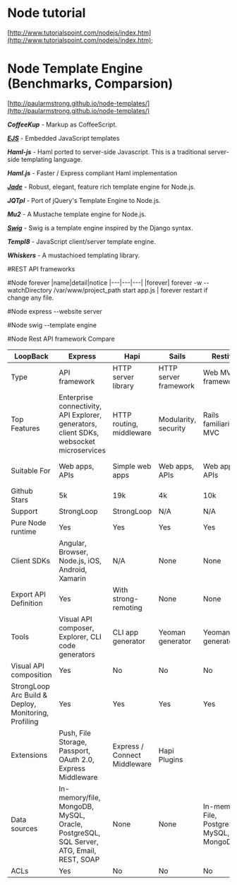 # Node tutorial
[http://www.tutorialspoint.com/nodejs/index.htm](http://www.tutorialspoint.com/nodejs/index.htm);

# Node Template Engine (Benchmarks, Comparsion)
[http://paularmstrong.github.io/node-templates/](http://paularmstrong.github.io/node-templates/)

***CoffeeKup*** - Markup as CoffeeScript.

***[EJS](https://github.com/tj/ejs)*** - Embedded JavaScript templates

***Haml-js*** - Haml ported to server-side Javascript. This is a traditional server-side templating language.

***Haml.js*** - Faster / Express compliant Haml implementation

***[Jade](http://jade-lang.com/)*** - Robust, elegant, feature rich template engine for Node.js.

***JQTpl*** - Port of jQuery's Template Engine to Node.js.

***Mu2*** - A Mustache template engine for Node.js.

***[Swig](https://github.com/paularmstrong/swig)*** - Swig is a template engine inspired by the Django syntax.

***Templ8*** - JavaScript client/server template engine.

***Whiskers*** - A mustachioed templating library.

#REST API frameworks

#Node forever
|name|detail|notice
|---|---|---|
|forever| forever -w --watchDirectory /var/www/project_path start app.js | forever restart if change any file.

#Node express --website server

#Node swig --template engine

#Node Rest API framework Compare

|LoopBack	|Express	|Hapi	|Sails|	Restify	|Meteor|
|---|---|---|---|---|---|
|Type|	API framework|	HTTP server library|	HTTP server framework|	Web MVC framework|	REST HTTP library|	Full-stack JavaScript app platform|
|Top Features|	Enterprise connectivity, API Explorer, generators, client SDKs, websocket microservices	|HTTP routing, middleware	|Modularity, security	|Rails familiarity, MVC	|Simplicity, REST routing	|Universal JavaScript, reactive rendering, websocket microservices|
|Suitable For|	Web apps, APIs	|Simple web apps	|Web apps, APIs	|Web apps, APIs	|Simple REST APIs	|Web apps|
|Github Stars|	5k	|19k	|4k	|10k	|3k	|28k|
|Support	|StrongLoop|	StrongLoop	|N/A	|N/A	|N/A	|Meteor Development Group|
|Pure Node runtime|	Yes	|Yes	|Yes	|Yes	|Yes	|No|
|Client SDKs|	Angular, Browser, Node.js, iOS, Android, Xamarin	|N/A	|None	|None	|None	|JavaScript, Cordova for iOS and Android, React, AngularJS
|Export API Definition|	Yes	|With strong-remoting	|None	|None	|None	|With meteor-rest|
|Tools|	Visual API composer, Explorer, CLI code generators	|CLI app generator	|Yeoman generator	|Yeoman generator	|Yeoman generator	|CLI tool
|Visual API composition|	Yes	|No	|No	|No	|No	|No|
|StrongLoop Arc Build & Deploy, Monitoring, Profiling|	Yes	|Yes	|Yes	|Yes	|Yes	|Yes|
|Extensions|	Push, File Storage, Passport, OAuth 2.0, Express Middleware	|Express / Connect Middleware	|Hapi Plugins	|	|	|Proprietary package system and repository, npm|
|Data sources|	In-memory/file, MongoDB, MySQL, Oracle, PostgreSQL, SQL Server, ATG, Email, REST, SOAP	|None	|None	|In-memory, File, PostgreSQL, MySQL, MongoDB	|None	|MongoDB, MySQL and PostgreSQL via 3rd-party packages|
|ACLs|	Yes	|No	|No	|No	|No	|Basic allow/deny|
